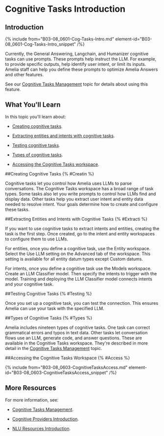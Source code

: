 # Cognitive Tasks Introduction

## Introduction

{% include from="B03-08_0601-Cog-Tasks-Intro.md" element-id="B03-08_0601-Cog-Tasks-Intro_snippet" /%}

Currently, the General Answering, Langchain, and Humanizer cognitive tasks can use prompts. These prompts help instruct the LLM. For example, to provide specific outputs, help identify user intent, or limit its inputs. Amelia staff can help you define these prompts to optimize Amelia Answers and other features.

See our [Cognitive Tasks Management](B03-08_0603-Cog-Task-Mgmt.md) topic for details about using this feature.

## What You'll Learn

In this topic you'll learn about:

* [Creating cognitive tasks](#Creatin).

* [Extracting entities and intents with cognitive tasks](#Extracti).

* [Testing cognitive tasks](#Testing).

* [Types of cognitive tasks](#Types).

* [Accessing the Cognitive Tasks workspace](#Access).

##Creating Cognitive Tasks {% #Creatin %}

Cognitive tasks let you control how Amelia uses LLMs to parse conversations. The Cognitive Tasks workspace has a broad range of task types. Some tasks also let you write prompts to control how LLMs find and display data. Other tasks help you extract user intent and entity data needed to resolve intent. Your goals determine how to create and configure these tasks.

##Extracting Entities and Intents with Cognitive Tasks {% #Extracti %}

If you want to use cognitive tasks to extract intents and entities, creating the task is the first step. Once created, go to the intent and entity workspaces to configure them to use LLMs.

For entities, once you define a cognitive task, use the Entity workspace. Select the Use LLM setting on the Advanced tab of the workspace. This setting is available for all entity datum types except Custom datums.

For intents, once you define a cognitive task use the Models workspace. Create an LLM Classifier model. Then specify the intents to trigger with the model. Training and deploying the LLM Classifier model connects intents and your cognitive task.

##Testing Cognitive Tasks {% #Testing %}

Once you set up a cognitive task, you can test the connection. This ensures Amelia can use your task with the specified LLM.

##Types of Cognitive Tasks {% #Types %}

Amelia includes nineteen types of cognitive tasks. One task can correct grammatical errors and typos in text data. Other tasks let conversation flows use an LLM, generate code, and answer questions. These are available in the Cognitive Tasks workspace. They're described in more detail in the [Cognitive Tasks Management](B03-08_0603-Cog-Task-Mgmt.md) topic.

##Accessing the Cognitive Tasks Workspace {% #Access %}

{% include from="B03-08_0603-CognitiveTasksAccess.md" element-id="B03-08_0603-CognitiveTasksAccess_snippet" /%}

## More Resources

For more information, see:

* [](B03-08_0603-Cog-Task-Mgmt.md)[Cognitive Tasks Management](B03-08_0703-Cog-Provider-Mgmt.md).

* [Cognitive Providers Introduction](B03-08_0701-Cog-Provider-Intro.md).

* [NLU Resources Introduction](B03-08_0002-NLU-Resources-Intro.md).

